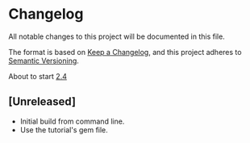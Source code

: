 # Changelog

All notable changes to this project will be documented in this file.

The format is based on [Keep a Changelog](https://keepachangelog.com/en/1.0.0/),
and this project adheres to [Semantic Versioning](https://semver.org/spec/v2.0.0.html).

About to start [2.4](https://www.learnenough.com/ruby-on-rails-7th-edition-tutorial/static_pages#cha-static_pages)

## [Unreleased]

- Initial build from command line.
- Use the tutorial's gem file.

